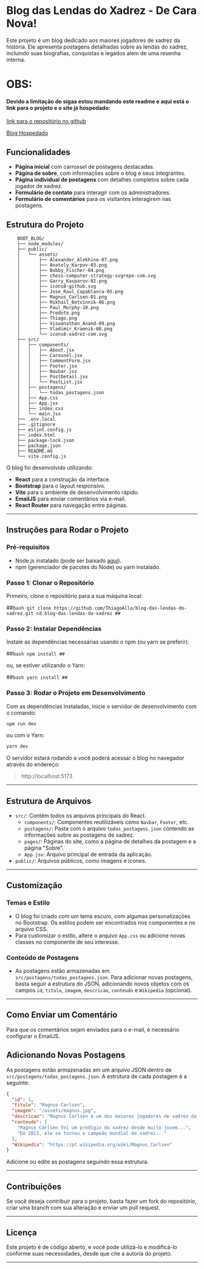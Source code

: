 # Blog das Lendas do Xadrez - De Cara Nova!

Este projeto é um blog dedicado aos maiores jogadores de xadrez da história. Ele apresenta postagens detalhadas sobre as lendas do xadrez, incluindo suas biografias, conquistas e legados alem de uma resenha interna.

# OBS:
#### Devido a limitação do sigaa estou mandando este readme e aqui está o link para o projeto e o site já hospedado:

[link para o repositório no github](https://github.com/ThiagoAlla/Blog_com_boots)

[Blog Hospedado](https://67c27923740155e56e7bf1c6--blogcombootchessword.netlify.app)


## Funcionalidades

- **Página inicial** com carrossel de postagens destacadas.
- **Página de sobre**, com informações sobre o blog e seus integrantes.
- **Página individual de postagens** com detalhes completos sobre cada jogador de xadrez.
- **Formulário de contato** para interagir com os administradores.
- **Formulário de comentários** para os visitantes interagirem nas postagens.

## Estrutura do Projeto
        BOOT_BLOG/
        ├── node_modules/
        ├── public/
        │   └── assets/
        │       ├── Alexander_Alekhine-07.png
        │       ├── Anatoly_Karpov-03.png
        │       ├── Bobby_Fischer-04.png
        │       ├── chess-computer-strategy-svgrepo-com.svg
        │       ├── Garry_Kasparov-02.png
        │       ├── icons8-github.svg
        │       ├── Jose_Raul_Capablanca-05.png
        │       ├── Magnus_Carlsen-01.png
        │       ├── Mikhail_Botvinnik-06.png
        │       ├── Paul_Morphy-10.png
        │       ├── Predote.png
        │       ├── Thiago.png
        │       ├── Viswanathan_Anand-09.png
        │       ├── Vladimir_Kramnik-08.png
        │       └── icons8-xadrez-com.svg
        ├── src/
        │   ├── components/
        │   │   ├── About.jsx
        │   │   ├── Carousel.jsx
        │   │   ├── CommentForm.jsx
        │   │   ├── Footer.jsx
        │   │   ├── Navbar.jsx
        │   │   ├── PostDetail.jsx
        │   │   └── PostList.jsx
        │   ├── postagens/
        │   │   └── todas_postagens.json
        │   ├── App.css
        │   ├── App.jsx
        │   ├── index.css
        │   └── main.jsx
        ├── .env.local
        ├── .gitignore
        ├── eslint.config.js
        ├── index.html
        ├── package-lock.json
        ├── package.json
        ├── README.md
        └── vite.config.js

O blog foi desenvolvido utilizando:

- **React** para a construção da interface.
- **Bootstrap** para o layout responsivo.
- **Vite** para o ambiente de desenvolvimento rápido.
- **EmailJS** para enviar comentários via e-mail.
- **React Router** para navegação entre páginas.

---

## Instruções para Rodar o Projeto

### Pré-requisitos

- Node.js instalado (pode ser baixado [aqui](https://nodejs.org/)).
- npm (gerenciador de pacotes do Node) ou yarn instalado.

### Passo 1: Clonar o Repositório

Primeiro, clone o repositório para a sua máquina local:

##````bash
git clone https://github.com/ThiagoAlla/blog-das-lendas-do-xadrez.git
cd blog-das-lendas-do-xadrez
##````

### Passo 2: Instalar Dependências

Instale as dependências necessárias usando o npm (ou yarn se preferir):

##````bash
npm install
##````

ou, se estiver utilizando o Yarn:

##````bash
yarn install
##````

### Passo 3: Rodar o Projeto em Desenvolvimento

Com as dependências instaladas, inicie o servidor de desenvolvimento com o comando:

````bash
npm run dev
````

ou com o Yarn:

````bash
yarn dev
````

O servidor estará rodando e você poderá acessar o blog no navegador através do endereço:

> http://localhost:5173

---

## Estrutura de Arquivos

- `src/`: Contém todos os arquivos principais do React.
  - `components/`: Componentes reutilizáveis como `Navbar`, `Footer`, etc.
  - `postagens/`: Pasta com o arquivo `todas_postagens.json` contendo as informações sobre as postagens de xadrez.
  - `pages/`: Páginas do site, como a página de detalhes da postagem e a página "Sobre".
  - `App.jsx`: Arquivo principal de entrada da aplicação.
- `public/`: Arquivos públicos, como imagens e ícones.

---

## Customização

### Temas e Estilo

- O blog foi criado com um tema escuro, com algumas personalizações no Bootstrap. Os estilos podem ser encontrados nos componentes e no arquivo CSS.
- Para customizar o estilo, altere o arquivo `App.css` ou adicione novas classes no componente de seu interesse.

### Conteúdo de Postagens

- As postagens estão armazenadas em `src/postagens/todas_postagens.json`. Para adicionar novas postagens, basta seguir a estrutura do JSON, adicionando novos objetos com os campos `id`, `titulo`, `imagem`, `descricao`, `conteudo` e `Wikipedia` (opcional).

---

## Como Enviar um Comentário

Para que os comentários sejam enviados para o e-mail, é necessário configurar o EmailJS.

## Adicionando Novas Postagens

As postagens estão armazenadas em um arquivo JSON dentro de `src/postagens/todas_postagens.json`. A estrutura de cada postagem é a seguinte:

````json
{
  "id": 1,
  "titulo": "Magnus Carlsen",
  "imagem": "/assets/magnus.jpg",
  "descricao": "Magnus Carlsen é um dos maiores jogadores de xadrez da história...",
  "conteudo": [
    "Magnus Carlsen foi um prodígio do xadrez desde muito jovem...",
    "Em 2013, ele se tornou o campeão mundial de xadrez..."
  ],
  "Wikipedia": "https://pt.wikipedia.org/wiki/Magnus_Carlsen"
}
````

Adicione ou edite as postagens seguindo essa estrutura.

---

## Contribuições

Se você deseja contribuir para o projeto, basta fazer um fork do repositório, criar uma branch com sua alteração e enviar um pull request.

---

## Licença

Este projeto é de código aberto, e você pode utilizá-lo e modificá-lo conforme suas necessidades, desde que cite a autoria do projeto.

---
